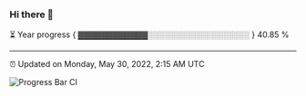 ### Hi there 👋

⏳ Year progress { ▓▓▓▓▓▓▓▓▓▓▓▓░░░░░░░░░░░░░░░░░░ } 40.85 %

---

⏰ Updated on Monday, May 30, 2022, 2:15 AM UTC

![Progress Bar CI](https://github.com/arthurbuhl/arthurbuhl/workflows/Progress%20Bar%20CI/badge.svg)
